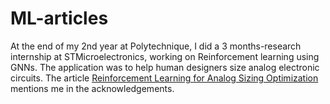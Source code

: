 # ML-articles

At the end of my 2nd year at Polytechnique, I did a 3 months-research internship at STMicroelectronics, working on Reinforcement learning using GNNs. The application was to help human designers size analog electronic circuits. The article [Reinforcement Learning for Analog Sizing Optimization](https://ieeexplore.ieee.org/document/10192204) mentions me in the acknowledgements.
